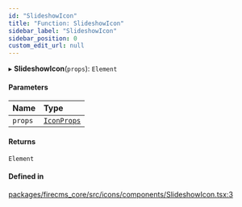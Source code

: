 ```yaml
---
id: "SlideshowIcon"
title: "Function: SlideshowIcon"
sidebar_label: "SlideshowIcon"
sidebar_position: 0
custom_edit_url: null
---
```


▸ **SlideshowIcon**(`props`): `Element`

#### Parameters

| Name | Type |
| :------ | :------ |
| `props` | [`IconProps`](../types/IconProps.md) |

#### Returns

`Element`

#### Defined in

[packages/firecms_core/src/icons/components/SlideshowIcon.tsx:3](https://github.com/FireCMSco/firecms/blob/d45f3739/packages/firecms_core/src/icons/components/SlideshowIcon.tsx#L3)
